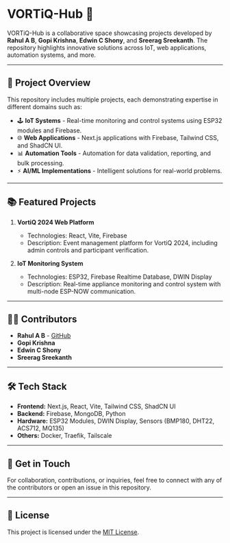 # VORTiQ-Hub 🚀

VORTiQ-Hub is a collaborative space showcasing projects developed by **Rahul A B**, **Gopi Krishna**, **Edwin C Shony**, and **Sreerag Sreekanth**. The repository highlights innovative solutions across IoT, web applications, automation systems, and more.

---

## 🎯 Project Overview
This repository includes multiple projects, each demonstrating expertise in different domains such as:
- 🕹️ **IoT Systems** - Real-time monitoring and control systems using ESP32 modules and Firebase.
- 🌐 **Web Applications** - Next.js applications with Firebase, Tailwind CSS, and ShadCN UI.
- 📊 **Automation Tools** - Automation for data validation, reporting, and bulk processing.
- ⚡ **AI/ML Implementations** - Intelligent solutions for real-world problems.

---

## 📚 Featured Projects
1. **VortiQ 2024 Web Platform**  
   - Technologies: React, Vite, Firebase  
   - Description: Event management platform for VortiQ 2024, including admin controls and participant verification.

2. **IoT Monitoring System**  
   - Technologies: ESP32, Firebase Realtime Database, DWIN Display  
   - Description: Real-time appliance monitoring and control system with multi-node ESP-NOW communication.


---

## 👨‍💻 Contributors
- **Rahul A B** - [GitHub](https://github.com/klrab3490)  
- **Gopi Krishna**  
- **Edwin C Shony**  
- **Sreerag Sreekanth**  

---

## 🛠️ Tech Stack
- **Frontend:** Next.js, React, Vite, Tailwind CSS, ShadCN UI  
- **Backend:** Firebase, MongoDB, Python  
- **Hardware:** ESP32 Modules, DWIN Display, Sensors (BMP180, DHT22, ACS712, MQ135)  
- **Others:** Docker, Traefik, Tailscale  

---

## 📩 Get in Touch
For collaboration, contributions, or inquiries, feel free to connect with any of the contributors or open an issue in this repository.

---

## 📜 License
This project is licensed under the [MIT License](LICENSE).
